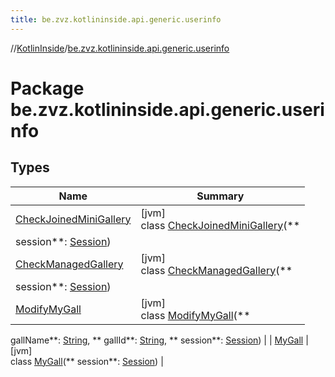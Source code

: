 ```yaml
---
title: be.zvz.kotlininside.api.generic.userinfo
---
```

//[KotlinInside](../../index.html)/[be.zvz.kotlininside.api.generic.userinfo](index.html)



# Package be.zvz.kotlininside.api.generic.userinfo

## Types

| Name | Summary |
|---|---|
| [CheckJoinedMiniGallery](-check-joined-mini-gallery/index.html) | [jvm]<br>class [CheckJoinedMiniGallery](-check-joined-mini-gallery/index.html)(**
session**: [Session](../be.zvz.kotlininside.session/-session/index.html)) |
| [CheckManagedGallery](-check-managed-gallery/index.html) | [jvm]<br>class [CheckManagedGallery](-check-managed-gallery/index.html)(**
session**: [Session](../be.zvz.kotlininside.session/-session/index.html)) |
| [ModifyMyGall](-modify-my-gall/index.html) | [jvm]<br>class [ModifyMyGall](-modify-my-gall/index.html)(**
gallName**: [String](https://kotlinlang.org/api/latest/jvm/stdlib/kotlin/-string/index.html), **
gallId**: [String](https://kotlinlang.org/api/latest/jvm/stdlib/kotlin/-string/index.html), **
session**: [Session](../be.zvz.kotlininside.session/-session/index.html)) |
| [MyGall](-my-gall/index.html) | [jvm]<br>class [MyGall](-my-gall/index.html)(**
session**: [Session](../be.zvz.kotlininside.session/-session/index.html)) |

